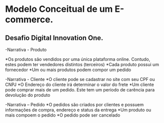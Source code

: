 # Modelo Conceitual de um E-commerce.

## Desafio Digital Innovation One.



-Narrativa - Produto

*Os produtos são vendidos por uma única plataforma online. Contudo, estes podem ter vendedores distintos (terceiros)
*Cada produto possui um fornecedor
*Um ou mais produtos podem compor um pedido

-Narrativa - Cliente
*O cliente pode se cadastrar no site com seu CPF ou CNPJ
*O Endereço do cliente irá determinar o valor do frete
*Um cliente pode comprar mais de um pedido. Este tem um período de carência para devolução do produto

-Narrativa – Pedido
*O pedidos são criados por clientes e possuem informações de compra, endereço e status da entrega
*Um produto ou mais compoem o pedido
*O pedido pode ser cancelado



